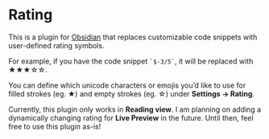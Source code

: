# Rating
This is a plugin for [Obsidian](https://obsidian.md/) that replaces customizable code snippets with user-defined rating symbols.

For example, if you have the code snippet <code>\`$-3/5\`</code>, it will be replaced with ★★★☆☆.

You can define which unicode characters or emojis you’d like to use for filled strokes (eg. ★) and empty strokes (eg. ☆) under **Settings → Rating**.

Currently, this plugin only works in **Reading view**. I am planning on adding a dynamically changing rating for **Live Preview** in the future. Until then, feel free to use this plugin as-is!